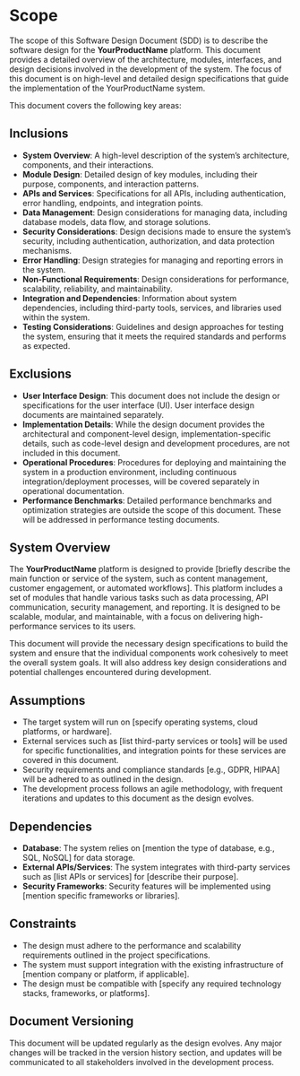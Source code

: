 # Scope

The scope of this Software Design Document (SDD) is to describe the software design for the **YourProductName** platform. This document provides a detailed overview of the architecture, modules, interfaces, and design decisions involved in the development of the system. The focus of this document is on high-level and detailed design specifications that guide the implementation of the YourProductName system.

This document covers the following key areas:

## Inclusions

- **System Overview**: A high-level description of the system’s architecture, components, and their interactions.
- **Module Design**: Detailed design of key modules, including their purpose, components, and interaction patterns.
- **APIs and Services**: Specifications for all APIs, including authentication, error handling, endpoints, and integration points.
- **Data Management**: Design considerations for managing data, including database models, data flow, and storage solutions.
- **Security Considerations**: Design decisions made to ensure the system’s security, including authentication, authorization, and data protection mechanisms.
- **Error Handling**: Design strategies for managing and reporting errors in the system.
- **Non-Functional Requirements**: Design considerations for performance, scalability, reliability, and maintainability.
- **Integration and Dependencies**: Information about system dependencies, including third-party tools, services, and libraries used within the system.
- **Testing Considerations**: Guidelines and design approaches for testing the system, ensuring that it meets the required standards and performs as expected.

## Exclusions

- **User Interface Design**: This document does not include the design or specifications for the user interface (UI). User interface design documents are maintained separately.
- **Implementation Details**: While the design document provides the architectural and component-level design, implementation-specific details, such as code-level design and development procedures, are not included in this document.
- **Operational Procedures**: Procedures for deploying and maintaining the system in a production environment, including continuous integration/deployment processes, will be covered separately in operational documentation.
- **Performance Benchmarks**: Detailed performance benchmarks and optimization strategies are outside the scope of this document. These will be addressed in performance testing documents.

## System Overview

The **YourProductName** platform is designed to provide [briefly describe the main function or service of the system, such as content management, customer engagement, or automated workflows]. This platform includes a set of modules that handle various tasks such as data processing, API communication, security management, and reporting. It is designed to be scalable, modular, and maintainable, with a focus on delivering high-performance services to its users.

This document will provide the necessary design specifications to build the system and ensure that the individual components work cohesively to meet the overall system goals. It will also address key design considerations and potential challenges encountered during development.

## Assumptions

- The target system will run on [specify operating systems, cloud platforms, or hardware].
- External services such as [list third-party services or tools] will be used for specific functionalities, and integration points for these services are covered in this document.
- Security requirements and compliance standards [e.g., GDPR, HIPAA] will be adhered to as outlined in the design.
- The development process follows an agile methodology, with frequent iterations and updates to this document as the design evolves.

## Dependencies

- **Database**: The system relies on [mention the type of database, e.g., SQL, NoSQL] for data storage.
- **External APIs/Services**: The system integrates with third-party services such as [list APIs or services] for [describe their purpose].
- **Security Frameworks**: Security features will be implemented using [mention specific frameworks or libraries].

## Constraints

- The design must adhere to the performance and scalability requirements outlined in the project specifications.
- The system must support integration with the existing infrastructure of [mention company or platform, if applicable].
- The design must be compatible with [specify any required technology stacks, frameworks, or platforms].

## Document Versioning

This document will be updated regularly as the design evolves. Any major changes will be tracked in the version history section, and updates will be communicated to all stakeholders involved in the development process.
